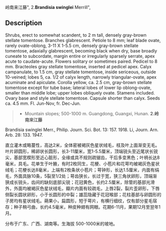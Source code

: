 岭南来江藤",
2.**Brandisia swinglei** Merrill",

## Description
Shrubs, erect to somewhat scandent, to 2 m tall, densely gray-brown stellate tomentose. Branches glabrescent. Petiole to 8 mm; leaf blade ovate, rarely ovate-oblong, 3-11 X 1-5.5 cm, densely gray-brown stellate tomentose, adaxially glabrescent, becoming black when dry, base broadly cuneate to subcordate, margin entire or irregularly sparsely serrate, apex acute to caudate-acute. Flowers solitary or sometimes paired. Pedicel to 8 mm. Bracteoles gray stellate tomentose, inserted at pedicel apex. Calyx campanulate, to 1.5 cm, gray stellate tomentose, inside sericeous, outside 10-veined; lobes 5, ca. 1/2 of calyx length, narrowly triangular-ovate, apex acuminate and apiculate. Corolla yellow, ca. 2.5 cm, gray-brown stellate tomentose except for tube base; lateral lobes of lower lip oblong-ovate, smaller than middle lobe; upper lobes obliquely ovate. Stamens included. Ovary base and style stellate tomentose. Capsule shorter than calyx. Seeds ca. 4.5 mm. Fl. Jun-Nov, fr. Dec-Jun.

> * Mountain slopes; 500-1000 m. Guangdong, Guangxi, Hunan.
**2.岭南来江藤**

Brandisia swinglei Merr., Philip. Journ. Sci. Bot. 13: 157. 1918. Li, Journ. Arn. Arb. 28: 133. 1947.

直立灌木或略蔓性，高达2米，全体密被褐灰色星状绒毛，枝及叶上面渐变无毛。叶片卵圆形，稀卵状长圆形，长3-11厘米，宽1-5.5厘米，顶端锐头至近尾状长锐尖，基部宽楔形至近心脏形，全缘或具不规则疏锯齿，干后多变黑色；叶柄长达8毫米，具毛。花单生于叶腋，有时2枚同生，花梗、小苞片和花萼均被褐灰色星状绒毛；花梗长达8毫米，上端有2枚条状小苞片；萼钟形，长达1.5厘米，内面有绢毛，外面具脉10条，5裂至1/2处；萼齿狭长，长过于宽，狭三角状卵形，顶端渐狭成长锐头，齿间的缺刻底部尖锐；花冠黄色，长约2.5厘米，除管的基部光滑外，外面均被褐灰色星状绒毛，瓣片内面有较疏毛，上唇2裂，裂片歪卵形，下唇侧裂长圆状卵形，小于长圆形的中裂；雄蕊隐藏于花冠喉部；花柱基部与卵圆形的子房均有星状绒毛。蒴果小，扁圆形，短于萼片，有横行细纹，仅有部分星毛宿存；种子稍弓曲，长约4.5毫米，种皮种翅有网眼。花期6-11月，果期12月至翌年1月。

分布于广东、广西、湖南等。生海拔 500-1000米的坡地。
